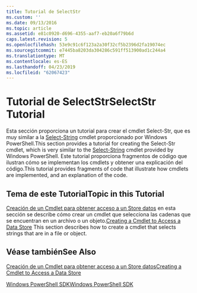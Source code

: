 ```yaml
---
title: Tutorial de SelectStr
ms.custom: ''
ms.date: 09/13/2016
ms.topic: article
ms.assetid: e81c0920-d696-4355-aaf7-eb20a6f79b6d
caps.latest.revision: 5
ms.openlocfilehash: 53e9c91c6f123a2a30f32cf5b2396d2fa19074ec
ms.sourcegitcommit: e7445ba8203da304286c591ff513900ad1c244a4
ms.translationtype: MT
ms.contentlocale: es-ES
ms.lasthandoff: 04/23/2019
ms.locfileid: "62067423"
---
```

# <a name="selectstr-tutorial"></a><span data-ttu-id="e027e-102">Tutorial de SelectStr</span><span class="sxs-lookup"><span data-stu-id="e027e-102">SelectStr Tutorial</span></span>

<span data-ttu-id="e027e-103">Esta sección proporciona un tutorial para crear el cmdlet Select-Str, que es muy similar a la [Select-String](/powershell/module/microsoft.powershell.utility/select-string) cmdlet proporcionado por Windows PowerShell.</span><span class="sxs-lookup"><span data-stu-id="e027e-103">This section provides a tutorial for creating the Select-Str cmdlet, which is very similar to the [Select-String](/powershell/module/microsoft.powershell.utility/select-string) cmdlet provided by Windows PowerShell.</span></span> <span data-ttu-id="e027e-104">Este tutorial proporciona fragmentos de código que ilustran cómo se implementan los cmdlets y obtener una explicación del código.</span><span class="sxs-lookup"><span data-stu-id="e027e-104">This tutorial provides fragments of code that illustrate how cmdlets are implemented, and an explanation of the code.</span></span>

## <a name="topic-in-this-tutorial"></a><span data-ttu-id="e027e-105">Tema de este Tutorial</span><span class="sxs-lookup"><span data-stu-id="e027e-105">Topic in this Tutorial</span></span>

<span data-ttu-id="e027e-106">[Creación de un Cmdlet para obtener acceso a un Store datos](./creating-a-cmdlet-to-access-a-data-store.md) en esta sección se describe cómo crear un cmdlet que selecciona las cadenas que se encuentran en un archivo o un objeto.</span><span class="sxs-lookup"><span data-stu-id="e027e-106">[Creating a Cmdlet to Access a Data Store](./creating-a-cmdlet-to-access-a-data-store.md) This section describes how to create a cmdlet that selects strings that are in a file or object.</span></span>

## <a name="see-also"></a><span data-ttu-id="e027e-107">Véase también</span><span class="sxs-lookup"><span data-stu-id="e027e-107">See Also</span></span>

[<span data-ttu-id="e027e-108">Creación de un Cmdlet para obtener acceso a un Store datos</span><span class="sxs-lookup"><span data-stu-id="e027e-108">Creating a Cmdlet to Access a Data Store</span></span>](./creating-a-cmdlet-to-access-a-data-store.md)

[<span data-ttu-id="e027e-109">Windows PowerShell SDK</span><span class="sxs-lookup"><span data-stu-id="e027e-109">Windows PowerShell SDK</span></span>](../windows-powershell-reference.md)
